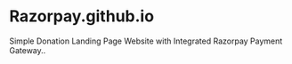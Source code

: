 # Razorpay.github.io
Simple Donation Landing Page Website with Integrated Razorpay Payment Gateway..
